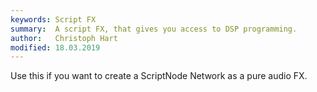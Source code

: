 ```yaml
---
keywords: Script FX
summary:  A script FX, that gives you access to DSP programming. 
author:   Christoph Hart
modified: 18.03.2019
---
```


Use this if you want to create a ScriptNode Network as a pure audio FX.
